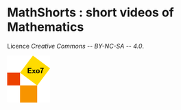 

MathShorts : short videos of Mathematics
========================================



Licence *Creative Commons -- BY-NC-SA -- 4.0*.



![Logo Exo7](misc/logo_exo7.png "logo Exo7")
